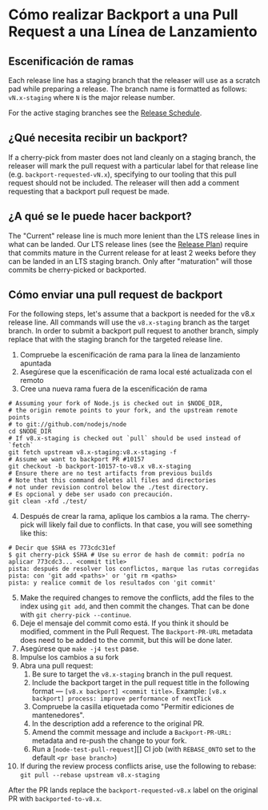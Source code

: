 # Cómo realizar Backport a una Pull Request a una Línea de Lanzamiento

## Escenificación de ramas

Each release line has a staging branch that the releaser will use as a scratch pad while preparing a release. The branch name is formatted as follows: `vN.x-staging` where `N` is the major release number.

For the active staging branches see the [Release Schedule](https://github.com/nodejs/Release#release-schedule1).

## ¿Qué necesita recibir un backport?

If a cherry-pick from master does not land cleanly on a staging branch, the releaser will mark the pull request with a particular label for that release line (e.g. `backport-requested-vN.x`), specifying to our tooling that this pull request should not be included. The releaser will then add a comment requesting that a backport pull request be made.

## ¿A qué se le puede hacer backport?

The "Current" release line is much more lenient than the LTS release lines in what can be landed. Our LTS release lines (see the [Release Plan](https://github.com/nodejs/Release#release-plan)) require that commits mature in the Current release for at least 2 weeks before they can be landed in an LTS staging branch. Only after "maturation" will those commits be cherry-picked or backported.

## Cómo enviar una pull request de backport

For the following steps, let's assume that a backport is needed for the v8.x release line. All commands will use the `v8.x-staging` branch as the target branch. In order to submit a backport pull request to another branch, simply replace that with the staging branch for the targeted release line.

1. Compruebe la escenificación de rama para la línea de lanzamiento apuntada
2. Asegúrese que la escenificación de rama local esté actualizada con el remoto
3. Cree una nueva rama fuera de la escenificación de rama

```shell
# Assuming your fork of Node.js is checked out in $NODE_DIR,
# the origin remote points to your fork, and the upstream remote points
# to git://github.com/nodejs/node
cd $NODE_DIR
# If v8.x-staging is checked out `pull` should be used instead of `fetch`
git fetch upstream v8.x-staging:v8.x-staging -f
# Assume we want to backport PR #10157
git checkout -b backport-10157-to-v8.x v8.x-staging
# Ensure there are no test artifacts from previous builds
# Note that this command deletes all files and directories
# not under revision control below the ./test directory.
# Es opcional y debe ser usado con precaución.
git clean -xfd ./test/
```

4. Después de crear la rama, aplique los cambios a la rama. The cherry-pick will likely fail due to conflicts. In that case, you will see something like this:

```shell
# Decir que $SHA es 773cdc31ef
$ git cherry-pick $SHA # Use su error de hash de commit: podría no aplicar 773cdc3... <commit title>
pista: después de resolver los conflictos, marque las rutas corregidas 
pista: con 'git add <paths>' or 'git rm <paths>
pista: y realice commit de los resultados con 'git commit'
```

5. Make the required changes to remove the conflicts, add the files to the index using `git add`, and then commit the changes. That can be done with `git cherry-pick --continue`.
6. Deje el mensaje del commit como está. If you think it should be modified, comment in the Pull Request. The `Backport-PR-URL` metadata does need to be added to the commit, but this will be done later.
7. Asegúrese que `make -j4 test` pase.
8. Impulse los cambios a su fork
9. Abra una pull request: 
    1. Be sure to target the `v8.x-staging` branch in the pull request.
    2. Include the backport target in the pull request title in the following format — `[v8.x backport] <commit title>`. Example: `[v8.x backport] process: improve performance of nextTick`
    3. Compruebe la casilla etiquetada como "Permitir ediciones de mantenedores".
    4. In the description add a reference to the original PR.
    5. Amend the commit message and include a `Backport-PR-URL:` metadata and re-push the change to your fork.
    6. Run a [`node-test-pull-request`][] CI job (with `REBASE_ONTO` set to the default `<pr base branch>`)
10. If during the review process conflicts arise, use the following to rebase: `git pull --rebase upstream v8.x-staging`

After the PR lands replace the `backport-requested-v8.x` label on the original PR with `backported-to-v8.x`.